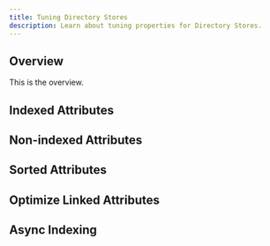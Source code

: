 ```yaml
---
title: Tuning Directory Stores
description: Learn about tuning properties for Directory Stores.
---
```


## Overview

This is the overview.

## Indexed Attributes

## Non-indexed Attributes

## Sorted Attributes

## Optimize Linked Attributes

## Async Indexing
